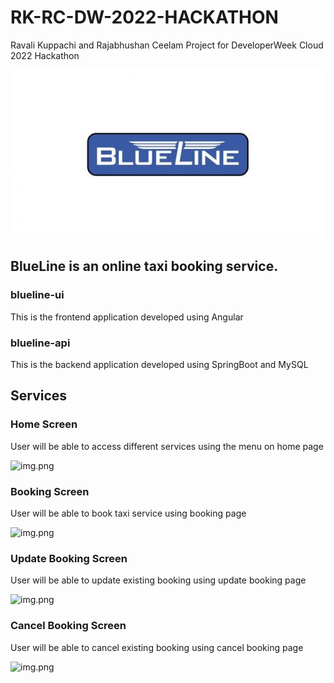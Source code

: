 # RK-RC-DW-2022-HACKATHON
Ravali Kuppachi and Rajabhushan Ceelam Project for DeveloperWeek Cloud 2022 Hackathon

![alt text](https://github.com/bhushanraja/rk-rc-dw-2022-hackathon/blob/main/blueline-ui/src/images/blue-line-taxis.jpeg?raw=true)
## BlueLine is an online taxi booking service.

### blueline-ui
This is the frontend application developed using Angular

### blueline-api
This is the backend application developed using SpringBoot and MySQL

## Services

### Home Screen

User will be able to access different services using the menu on home page

![img.png](bluelin-ui/src/images/home_page.png)

### Booking Screen

User will be able to book taxi service using booking page

![img.png](bluelin-ui/src/images/booking_page.png)

### Update Booking Screen

User will be able to update existing booking using update booking page

![img.png](bluelin-ui/src/images/update_booking_page.png)

### Cancel Booking Screen

User will be able to cancel existing booking using cancel booking page

![img.png](bluelin-ui/src/images/cancel_booking_page.png)